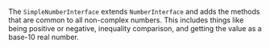 The `SimpleNumberInterface` extends `NumberInterface` and adds the methods that are common to all non-complex numbers. This includes things like being positive or negative, inequality comparison, and getting the value as a base-10 real number.